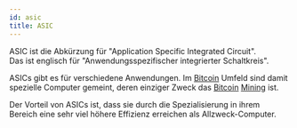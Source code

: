 ```yaml
---
id: asic
title: ASIC
---
```


ASIC ist die Abkürzung für "Application Specific Integrated Circuit".  
Das ist englisch für "Anwendungsspezifischer integrierter Schaltkreis".

ASICs gibt es für verschiedene Anwendungen. Im [Bitcoin](../b/bitcoin) Umfeld sind damit spezielle Computer gemeint, deren einziger Zweck das [Bitcoin](../b/bitcoin) [Mining](../m/mining) ist.

Der Vorteil von ASICs ist, dass sie durch die Spezialisierung in ihrem Bereich eine sehr viel höhere Effizienz erreichen als Allzweck-Computer.
